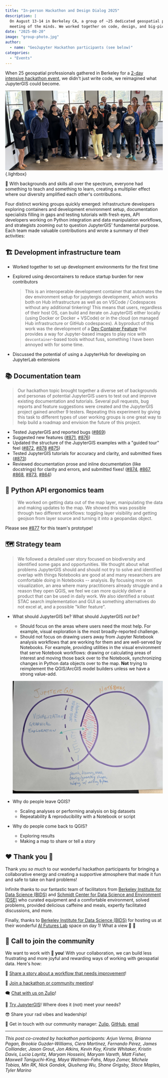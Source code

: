 ```yaml
---
title: "In-person Hackathon and Design Dialog 2025"
description: |
  On August 13-14 in Berkeley CA, a group of ~25 dedicated geospatial professionals had a
  meeting of the minds. We worked together on code, design, and big-picture strategy!
date: "2025-08-20"
image: "group-photo.jpg"
author:
  - name: "GeoJupyter Hackathon participants (see below)"
categories:
  - "Events"
---
```


When 25 geospatial professionals gathered in Berkeley for a
[2-day intensive hackathon event](https://events.geojupyter.org/hackathons/202508-berkeley/),
we didn't just write code, we reimagined what JupyterGIS could become.


![A group photo of the in-person hackathon participants](group-photo.jpg){.lightbox}


:rainbow: With backgrounds and skills all over the spectrum, everyone had something to teach and
something to learn, creating a multiplier effect where our diversity amplified
each other's contributions.

Four distinct working groups quickly emerged:
infrastructure developers exploring containers and development environment setup,
documentation specialists filling in gaps and testing tutorials with fresh eyes,
API developers working on Python integration and data manipulation workflows,
and strategists zooming out to question JupyterGIS' fundamental purpose.
Each team made valuable contributions and wrote a summary of their activities:


## :building_construction: Development infrastructure team

* Worked together to set up development environments for the first time
* Explored using devcontainers to reduce startup burden for new contributors

  > This is an interoperable development container that automates the dev environment
  > setup for jupytergis development, which works both on Hub infrastructure as well as on
  > VSCode / Codespaces without any additional tinkering!
  > This means that users, regardless of their host OS, can build and iterate on
  > JupyterGIS either locally (using Docker or Docker + VSCode) or in the cloud (on
  > managed Hub infrastructure or GitHub codespaces).
  > A byproduct of this work was the development of a
  > [Dev Container Feature](https://github.com/GondekNP/devcontainer_jupyterhub_interoperator)
  > that provides a way for Jupyter-based images to play nice with `devcontainer`-based
  > tools without fuss, something I have been annoyed with for some time.

* Discussed the potential of using a JupyterHub for developing on JupyterLab extensions


## :books: Documentation team

> Our hackathon topic brought together a diverse set of backgrounds and personas of
> potential JupyterGIS users to test out and improve existing documentation and
> tutorials.
> Several pull requests, bug reports and feature suggestions were created and the
> JupyterGIS project gained another 9 testers.
> Repeating this experiment by giving this task to different types of user working
> groups is one great way to help build a roadmap and envision the future of this
> project.

* Tested JupyterGIS and reported bugs
  ([#869](https://github.com/geojupyter/jupytergis/issues/869))
* Suggested new features
  ([#871](https://github.com/geojupyter/jupytergis/issues/871),
  [#876](https://github.com/geojupyter/jupytergis/issues/876))
* Updated the structure of the JupyterGIS examples with a "guided tour" feel
  ([#872](https://github.com/geojupyter/jupytergis/pull/872),
  [#878](https://github.com/geojupyter/jupytergis/pull/878)
  [#875](https://github.com/geojupyter/jupytergis/issues/875))
* Tested JupyterGIS tutorials for accuracy and clarity, and submitted fixes
  ([#873](https://github.com/geojupyter/jupytergis/pull/873))
* Reviewed documentation prose and inline documentation (like docstrings) for clarity
  and errors, and submitted fixes!
  ([#874](https://github.com/geojupyter/jupytergis/pull/874),
  [#867](https://github.com/geojupyter/jupytergis/pull/867),
  [#868](https://github.com/geojupyter/jupytergis/pull/868),
  [#873](https://github.com/geojupyter/jupytergis/pull/873),
  [#864](https://github.com/geojupyter/jupytergis/pull/864))


## :snake: Python API ergonomics team

> We worked on getting data out of the map layer, manipulating the data and making
> updates to the map.
> We showed this was possible through two different workflows: toggling layer visibility
> and getting geojson from layer source and turning it into a geopandas object.

Please see [#877](https://github.com/geojupyter/jupytergis/pull/877) for this team's
prototype!


## :world_map: Strategy team

> We followed a detailed user story focused on biodiversity and identified some gaps and
> opportunities.
> We thought about what problems JupyterGIS should and should not try to solve and
> identified overlap with things Notebooks are good at and many researchers are
> comfortable doing in Notebooks -- analysis.
> By focusing more on visualization, an area where many practitioners already struggle
> and a reason they open QGIS, we feel we can more quickly deliver a product that can be
> used in daily work.
> We also identified a robust STAC search implementation and GUI as something
> alternatives do not excel at, and a possible "killer feature".


* What should JupyterGIS be? What should JupyterGIS _not be_?
    * Should focus on the areas where users need the most help.
      For example, visual exploration is the most broadly-reported challenge.
    * Should not focus on drawing users away from Jupyter Notebook analysis workflows
      that are working for them and are well-served by Notebooks.
      For example, providing utilities in the visual environment that serve Notebook
      workflows: drawing or calculating areas of interest and moving those back over to
      the Notebook, synchronizing changes in Python data objects over to the map.
      **Not** trying to reimplement the QGIS/ArcGIS model builders unless we have a
      strong value-add.

    ![A Venn diagram illustrating overlap with Jupyter Notebooks](jupytergis-notebook-venn.jpg)

* Why do people leave QGIS?
    * Scaling analyses or performing analysis on big datasets
    * Repeatability & reproducibility with a Notebook or script
* Why do people come back to QGIS?
    * Exploring results
    * Making a map to share or tell a story


## :heart: Thank you :bow:

Thank you _so much_ to our wonderful hackathon participants for bringing a collaborative
energy and creating a supportive atmosphere that made it fun and safe to take on hard
problems!

Infinite thanks to our fantastic team of facilitators from
[Berkeley Institute for Data Science (BIDS)](https://bids.berkeley.edu) and
[Schmidt Center for Data Science and Environment (DSE)](https://dse.berkeley.edu)
who curated equipment and a comfortable environment, solved problems, provided delicious
caffeine and meals, expertly facilitated discussions, and more.

Finally, thanks to [Berkeley Institute for Data Science
(BIDS)](https://bids.berkeley.edu) for hosting us at their wonderful
[AI Futures Lab](https://bids.berkeley.edu/news/announcing-ai-futures-lab-visionary-partnership-between-bids-and-uc-investments)
space on day 1!
What a view :star_struck: :bridge_at_night:


## :mega: Call to join the community

We want to work with :index_pointing_at_the_viewer: **you**!
With your collaboration, we can build less frustrating and more joyful and rewarding
ways of working with geospatial data.
Here's how:

:open_book: [Share a story about a workflow that needs improvement](https://github.com/geojupyter/jupytergis/issues/new?template=0-user-story.yml)!

:calendar: [Join a hackathon or community meeting](https://geojupyter.org/calendar)!

:left_speech_bubble: [Chat with us on Zulip](https://jupyter.zulipchat.com/#narrow/channel/471314-geojupyter)!

:test_tube: [Try JupyterGIS](https://jupytergis.readthedocs.io/)! Where does it (not)
meet your needs?

:sunglasses: Share your rad vibes and leadership!

:love_letter: Get in touch with our community manager:
[Zulip](https://jupyter.zulipchat.com/#narrow/channel/471314-geojupyter),
[GitHub](https://github.com/mfisher87), [email](mailto:matt.fisher@berkeley.edu)


---

_This post co-created by hackathon participants:
  Arjun Verma,
  Brianna Pagan,
  Brookie Guzder-Williams,
  Ciera Martinez,
  Fernando Pérez,
  James Colliander,
  Jason Grout,
  Jon Atkins,
  Kevin Koy,
  Kirstie Whitaker,
  Kristin Davis,
  Lucia Layritz,
  Maryam Hosseini,
  Maryam Vareth,
  Matt Fisher,
  Maxwell Taniguchi-King,
  Maya Weltman-Fahs,
  Maya Zomer,
  Michele Tobias,
  Min RK,
  Nick Gondek,
  Qiusheng Wu,
  Shane Grigsby,
  Stace Maples,
  Tyler Marino_
